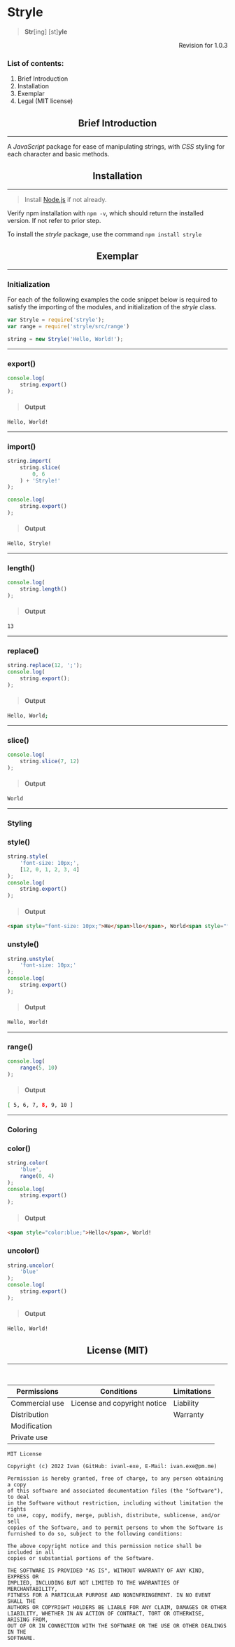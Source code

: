 <h1>Stryle</h1>

> <b>Str</b>[ing] [st]<b>yle</b>

<p style="text-align:right">Revision for 1.0.3</p>

### List of contents:
1. Brief Introduction
2. Installation
3. Exemplar
4. Legal (MIT license)

<b><h2 style="text-align:center">Brief Introduction</h3></b>

---

A <i>JavaScript</i> package for ease of manipulating strings, with <i>CSS</i> styling for each character and basic methods.

<b><h2 style="text-align:center">Installation</h2></b>

---

> Install [Node.js](https://nodejs.org/) if not already.

Verify npm installation with `npm -v`, which should return the installed version. If not refer to prior step.

To install the <i>stryle</i> package, use the command `npm install stryle`

<b><h2 style="text-align:center">Exemplar</h3></b>

---

<h3>Initialization</h3>

For each of the following examples the code snippet below is required to satisfy the importing of the modules, and initialization of the <i>stryle</i> class.

``` js
var Stryle = require('stryle');
var range = require('stryle/src/range')

string = new Stryle('Hello, World!');
```

---

<h3>export()</h3>

``` js
console.log(
    string.export()
);
```

> <h4>Output</h4>

``` html
Hello, World!
```

---

<h3>import()</h3>

``` js
string.import(
    string.slice(
        0, 6
    ) + 'Stryle!'
);

console.log(
    string.export()
);
```

> <h4>Output</h4>

``` html
Hello, Stryle!
```

---

<h3>length()</h3>

``` js
console.log(
    string.length()
);
```

> <h4>Output</h4>

``` html
13
```

---

<h3>replace()</h3>

``` js
string.replace(12, ';');
console.log(
    string.export();
);
```

> <h4>Output</h4>

``` bash
Hello, World;
```

---

<h3>slice()</h3>

``` js
console.log(
    string.slice(7, 12)
);
```

> <h4>Output</h4>

``` html
World
```

---

<b><h3>Styling</h3></b>

<h3>style()</h3>

``` js
string.style(
    'font-size: 10px;',
    [12, 0, 1, 2, 3, 4]
);
console.log(
    string.export()
);
```

> <h4>Output</h4>

``` html
<span style="font-size: 10px;">He</span>llo</span>, World<span style="font-size: 10px;">!</span>
```

<h3>unstyle()</h3>

``` js
string.unstyle(
    'font-size: 10px;'
);
console.log(
    string.export()
);
```

> <h4>Output</h4>

``` html
Hello, World!
```

---

<h3>range()</h3>

``` js
console.log(
    range(5, 10)
);
```

> <h4>Output</h4>

``` bash
[ 5, 6, 7, 8, 9, 10 ]
```

---

<b><h3>Coloring</h3></b>

<h3>color()</h3>

``` js
string.color(
    'blue',
    range(0, 4)
);
console.log(
    string.export()
);
```

> <h4>Output</h4>

``` html
<span style="color:blue;">Hello</span>, World!
```

<h3>uncolor()</h3>

``` js
string.uncolor(
    'blue'
);
console.log(
    string.export()
);
```

> <h4>Output</h4>

``` html
Hello, World!
```

<b><h2 style="text-align:center">License (MIT)</h3></b>

---
<br>

|Permissions|Conditions|Limitations|
|---|---|---|
|Commercial use|License and copyright notice|Liability|
|Distribution||Warranty|
|Modification|||
|Private use|||

```
MIT License

Copyright (c) 2022 Ivan (GitHub: ivanl-exe, E-Mail: ivan.exe@pm.me)

Permission is hereby granted, free of charge, to any person obtaining a copy
of this software and associated documentation files (the "Software"), to deal
in the Software without restriction, including without limitation the rights
to use, copy, modify, merge, publish, distribute, sublicense, and/or sell
copies of the Software, and to permit persons to whom the Software is
furnished to do so, subject to the following conditions:

The above copyright notice and this permission notice shall be included in all
copies or substantial portions of the Software.

THE SOFTWARE IS PROVIDED "AS IS", WITHOUT WARRANTY OF ANY KIND, EXPRESS OR
IMPLIED, INCLUDING BUT NOT LIMITED TO THE WARRANTIES OF MERCHANTABILITY,
FITNESS FOR A PARTICULAR PURPOSE AND NONINFRINGEMENT. IN NO EVENT SHALL THE
AUTHORS OR COPYRIGHT HOLDERS BE LIABLE FOR ANY CLAIM, DAMAGES OR OTHER
LIABILITY, WHETHER IN AN ACTION OF CONTRACT, TORT OR OTHERWISE, ARISING FROM,
OUT OF OR IN CONNECTION WITH THE SOFTWARE OR THE USE OR OTHER DEALINGS IN THE
SOFTWARE.
```